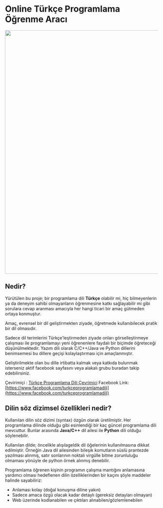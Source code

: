 # Online Türkçe Programlama Öğrenme Aracı

<img float="left" src="https://scontent.fist1-1.fna.fbcdn.net/v/t1.0-9/29597481_724189051303609_4723848531689655402_n.png?_nc_cat=0&oh=c832407b2a10f31661a58f5c65673209&oe=5B93BCCD" width="800"/>

## Nedir?
Yürütülen bu proje; bir programlama dili **Türkçe** olabilir mi, hiç bilmeyenlerin ya da deneyim sahibi olmayanların öğrenmesine katkı sağlayabilir mi gibi sorulara cevap aranması amacıyla her hangi ticari bir amaç gütmeden ortaya konmuştur.

Amaç, evrensel bir dil geliştirmekten ziyade, öğretmede kullanıbilecek pratik bir dil olmasıdır.

Sadece dil terimlerini Türkçe'leştirmeden ziyade onları görselleştirmeye çalışması ile programlamayı yeni öğrenenlere faydalı bir biçimde öğreteceği düşünülmektedir. Yazım dili olarak C/C++/Java ve Python dillerini benimsemesi bu dillere geçişi kolaylaştırması için amaçlanmıştır.

Geliştirilmekte olan bu dille irtibatta kalmak veya katkıda bulunmak isterseniz aktif facebook sayfasını veya alakalı grubu buradan takip edebilirsiniz.

Çevirimiçi   : [Türkçe Programlama Dili Çevrimiçi](http://turkceprogramlamadili.org/)
Facebook Link: [https://www.facebook.com/turkceprogramlamadili](https://www.facebook.com/turkceprogramlamadili)

## Dilin söz dizimsel özellikleri nedir?

Kullanılan dilin söz dizimi (syntax) özgün olarak üretilmiştir. Her programlama dilinde olduğu gibi esinlendiği bir kaç güncel programlama dili mevcuttur. Bunlar arasında **Java/C++** dil ailesi ile **Python** dili olduğu söylenebilir.

Kullanılan dilde; öncelikle alışılageldik dil öğelerinin kullanılmasına dikkat edilmiştir. Örneğin Java dil ailesinden bileşik komutların süslü prantezde yazılması alınmış, satır sonlarının noktalı virgülle bitme zorunluluğu olmaması yönüyle de python örnek alınmış denebilir.

Programlama öğrenen kişinin programın çalışma mantığını anlamasına yardımcı olması hedeflenen dilin özelliklerinden bir kaçını şöyle maddeler halinde sayabiliriz:

- Anlaması kolay (doğal konuşma diline yakın) 
- Sadece amaca özgü olacak kadar detaylı (gereksiz detayları olmayan)
- Web üzerinde kodlanabilen ve çıktıları alınabilen/gözlemlenebilen
